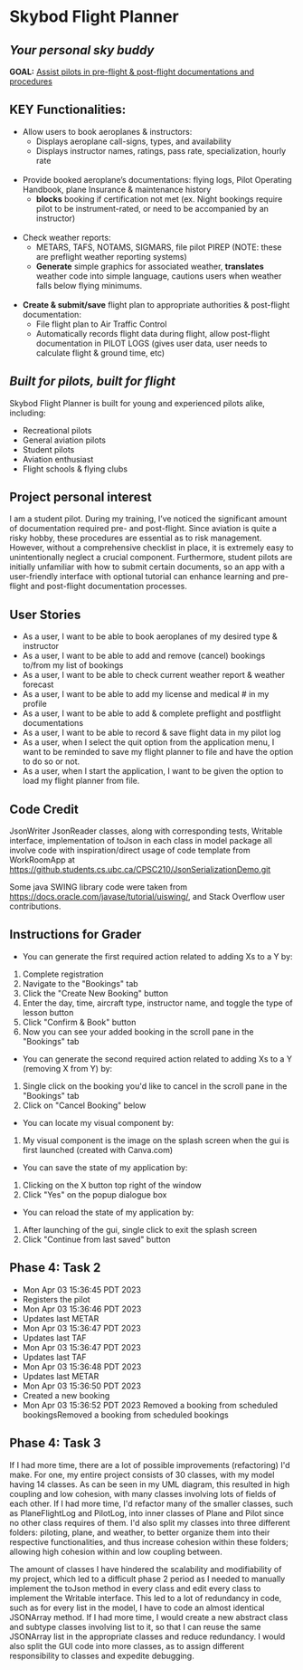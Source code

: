 # Skybod Flight Planner

## *Your personal sky buddy*

**GOAL:** <ins>Assist pilots in pre-flight & post-flight documentations and procedures</ins>

## **KEY Functionalities:**
- Allow users to book aeroplanes & instructors:
  - Displays aeroplane call-signs, types, and availability
  - Displays instructor names, ratings, pass rate, specialization, hourly rate
    <br></br>
- Provide booked aeroplane’s documentations: flying logs, Pilot Operating Handbook, plane Insurance & maintenance history
  - **blocks** booking if certification not met (ex. Night bookings require pilot to be instrument-rated, or need to be accompanied by an instructor)
    <br></br>
- Check weather reports:
  - METARS, TAFS, NOTAMS, SIGMARS, file pilot PIREP (NOTE:  these are preflight weather reporting systems)
  - **Generate** simple graphics for associated weather, **translates** weather code into simple language, cautions users when weather falls below flying minimums.
    <br></br>
- **Create & submit/save** flight plan to appropriate authorities & post-flight documentation:
  - File flight plan to Air Traffic Control
  - Automatically records flight data during flight, allow post-flight documentation in PILOT LOGS (gives user data, user needs to calculate flight & ground time, etc)

## *Built for pilots, built for flight*
Skybod Flight Planner is built for young and experienced pilots alike, including:
- Recreational pilots
- General aviation pilots
- Student pilots
- Aviation enthusiast
- Flight schools & flying clubs

## Project personal interest
<p>I am a student pilot. During my training, I’ve noticed the significant amount of documentation required pre-
and post-flight. Since aviation is quite a risky hobby, these procedures are essential as to risk management. However,
without a comprehensive checklist in place, it is extremely easy to unintentionally neglect a crucial component. 
Furthermore, student pilots are initially unfamiliar with how to submit certain documents, so an app with a user-friendly
interface with optional tutorial can enhance learning and pre-flight and post-flight documentation processes.</p>

## User Stories

- As a user, I want to be able to book aeroplanes of my desired type & instructor
- As a user, I want to be able to add and remove (cancel) bookings to/from my list of bookings
- As a user, I want to be able to check current weather report & weather forecast
- As a user, I want to be able to add my license and medical # in my profile
- As a user, I want to be able to add & complete preflight and postflight documentations
- As a user, I want to be able to record & save flight data in my pilot log
- As a user, when I select the quit option from the application menu, I want to be reminded to save my flight planner to 
file and have the option to do so or not.
- As a user, when I start the application, I want to be given the option to load my flight planner from file.

## Code Credit
JsonWriter JsonReader classes, along with corresponding tests, Writable interface, implementation
of toJson in each class in model package all involve code with inspiration/direct usage of
code template from WorkRoomApp at https://github.students.cs.ubc.ca/CPSC210/JsonSerializationDemo.git

Some java SWING library code were taken from https://docs.oracle.com/javase/tutorial/uiswing/, and Stack
Overflow user contributions.

## Instructions for Grader

- You can generate the first required action related to adding Xs to a Y by:
1. Complete registration
2. Navigate to the "Bookings" tab
3. Click the "Create New Booking" button
4. Enter the day, time, aircraft type, instructor name, and toggle the type of lesson button
5. Click "Confirm & Book" button
6. Now you can see your added booking in the scroll pane in the "Bookings" tab


- You can generate the second required action related to adding Xs to a Y (removing X from Y) by:
1. Single click on the booking you'd like to cancel in the scroll pane in the "Bookings" tab
2. Click on "Cancel Booking" below


- You can locate my visual component by:
1. My visual component is the image on the splash screen when the gui is first launched
   (created with Canva.com)


- You can save the state of my application by:
1. Clicking on the X button top right of the window
2. Click "Yes" on the popup dialogue box


- You can reload the state of my application by:
1. After launching of the gui, single click to exit the splash screen
2. Click "Continue from last saved" button

## Phase 4: Task 2
* Mon Apr 03 15:36:45 PDT 2023
* Registers the pilot
* Mon Apr 03 15:36:46 PDT 2023
* Updates last METAR
* Mon Apr 03 15:36:47 PDT 2023
* Updates last TAF
* Mon Apr 03 15:36:47 PDT 2023
* Updates last TAF
* Mon Apr 03 15:36:48 PDT 2023
* Updates last METAR
* Mon Apr 03 15:36:50 PDT 2023
* Created a new booking
* Mon Apr 03 15:36:52 PDT 2023
  Removed a booking from scheduled bookingsRemoved a booking from scheduled bookings

## Phase 4: Task 3

If I had more time, there are a lot of possible improvements (refactoring) I'd make. 
For one, my entire project consists of 30 classes, with my model having 14 classes. As
can be seen in my UML diagram, this resulted in high coupling and low cohesion, with many
classes involving lots of fields of each other. If I had more time, I'd refactor many of
the smaller classes, such as PlaneFlightLog and PilotLog, into inner classes of Plane and Pilot
since no other class requires of them. I'd also split my classes into three different folders:
piloting, plane, and weather, to better organize them into their respective functionalities,
and thus increase cohesion within these folders; allowing high cohesion within and low coupling
between.

The amount of classes I have hindered the scalability and modifiability of my project, which
led to a difficult phase 2 period as I needed to manually implement the toJson method in every
class and edit every class to implement the Writable interface. This led to a lot of redundancy
in code, such as for every list in the model, I have to code an almost identical JSONArray method.
If I had more time, I would create a new abstract class and subtype classes involving list to it,
so that I can reuse the same JSONArray list in the appropriate classes and reduce redundancy.
I would also split the GUI code into more classes, as to assign different responsibility to classes
and expedite debugging.